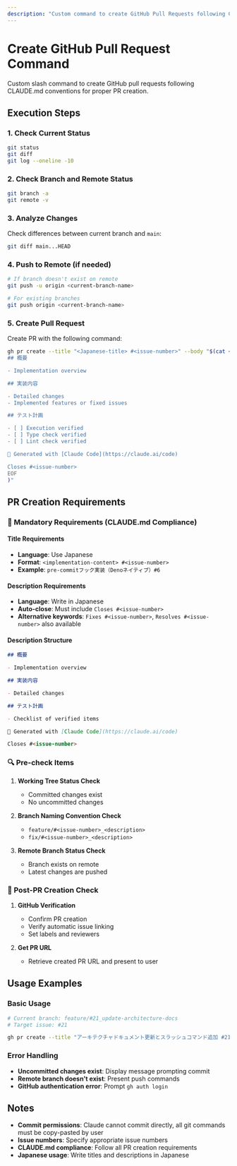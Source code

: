 ```yaml
---
description: "Custom command to create GitHub Pull Requests following CLAUDE.md rules. Supports Japanese titles, automatic issue linking, and proper PR creation with test plans"
---
```


# Create GitHub Pull Request Command

Custom slash command to create GitHub pull requests following CLAUDE.md conventions for proper PR
creation.

## Execution Steps

### 1. Check Current Status

```bash
git status
git diff
git log --oneline -10
```

### 2. Check Branch and Remote Status

```bash
git branch -a
git remote -v
```

### 3. Analyze Changes

Check differences between current branch and `main`:

```bash
git diff main...HEAD
```

### 4. Push to Remote (if needed)

```bash
# If branch doesn't exist on remote
git push -u origin <current-branch-name>

# For existing branches
git push origin <current-branch-name>
```

### 5. Create Pull Request

Create PR with the following command:

```bash
gh pr create --title "<Japanese-title> #<issue-number>" --body "$(cat <<'EOF'
## 概要

- Implementation overview

## 実装内容

- Detailed changes
- Implemented features or fixed issues

## テスト計画

- [ ] Execution verified
- [ ] Type check verified
- [ ] Lint check verified

🤖 Generated with [Claude Code](https://claude.ai/code)

Closes #<issue-number>
EOF
)"
```

## PR Creation Requirements

### 🎯 Mandatory Requirements (CLAUDE.md Compliance)

#### Title Requirements

- **Language**: Use Japanese
- **Format**: `<implementation-content> #<issue-number>`
- **Example**: `pre-commitフック実装（Denoネイティブ）#6`

#### Description Requirements

- **Language**: Write in Japanese
- **Auto-close**: Must include `Closes #<issue-number>`
- **Alternative keywords**: `Fixes #<issue-number>`, `Resolves #<issue-number>` also available

#### Description Structure

```markdown
## 概要

- Implementation overview

## 実装内容

- Detailed changes

## テスト計画

- Checklist of verified items

🤖 Generated with [Claude Code](https://claude.ai/code)

Closes #<issue-number>
```

### 🔍 Pre-check Items

1. **Working Tree Status Check**
   - Committed changes exist
   - No uncommitted changes

2. **Branch Naming Convention Check**
   - `feature/#<issue-number>_<description>`
   - `fix/#<issue-number>_<description>`

3. **Remote Branch Status Check**
   - Branch exists on remote
   - Latest changes are pushed

### 📝 Post-PR Creation Check

1. **GitHub Verification**
   - Confirm PR creation
   - Verify automatic issue linking
   - Set labels and reviewers

2. **Get PR URL**
   - Retrieve created PR URL and present to user

## Usage Examples

### Basic Usage

```bash
# Current branch: feature/#21_update-architecture-docs
# Target issue: #21

gh pr create --title "アーキテクチャドキュメント更新とスラッシュコマンド追加 #21" --body "..."
```

### Error Handling

- **Uncommitted changes exist**: Display message prompting commit
- **Remote branch doesn't exist**: Present push commands
- **GitHub authentication error**: Prompt `gh auth login`

## Notes

- **Commit permissions**: Claude cannot commit directly, all git commands must be copy-pasted by
  user
- **Issue numbers**: Specify appropriate issue numbers
- **CLAUDE.md compliance**: Follow all PR creation requirements
- **Japanese usage**: Write titles and descriptions in Japanese
